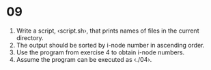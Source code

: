 # 09

 1. Write a script, ‹script.sh›, that prints names of files in the
    current directory.
 2. The output should be sorted by i-node number in ascending order.
 3. Use the program from exercise 4 to obtain i-node numbers.
 4. Assume the program can be executed as ‹./04›.
